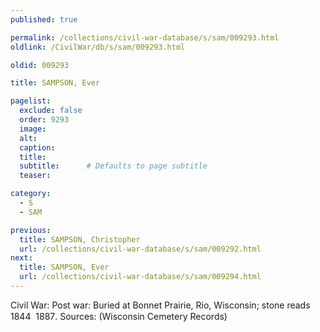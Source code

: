 ```yaml
---
published: true

permalink: /collections/civil-war-database/s/sam/009293.html
oldlink: /CivilWar/db/s/sam/009293.html

oldid: 009293

title: SAMPSON, Ever

pagelist:
  exclude: false
  order: 9293
  image: 
  alt:
  caption:
  title:
  subtitle:      # Defaults to page subtitle
  teaser:

category: 
  - S 
  - SAM

previous:
  title: SAMPSON, Christopher
  url: /collections/civil-war-database/s/sam/009292.html  
next:
  title: SAMPSON, Ever
  url: /collections/civil-war-database/s/sam/009294.html   
---
```

Civil War: Post war: Buried at Bonnet Prairie, Rio, Wisconsin; stone reads &#147;1844 &#150; 1887&#148;. Sources: (Wisconsin Cemetery Records)